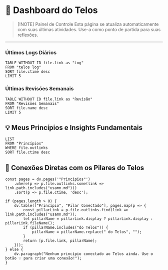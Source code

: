# 🚀 Dashboard do Telos

> [!NOTE] Painel de Controle
> Esta página se atualiza automaticamente com suas últimas atividades. Use-a como ponto de partida para suas reflexões.

---

### Últimos Logs Diários
```dataview**  
TABLE WITHOUT ID file.link as "Log"
FROM "telos log"
SORT file.ctime desc
LIMIT 5
```

### Últimas Revisões Semanais
```dataview**  
TABLE WITHOUT ID file.link as "Revisão"
FROM "Revisões Semanais"
SORT file.name desc
LIMIT 5 
```

## 💡 Meus Princípios e Insights Fundamentais

```dataview**  
LIST
FROM "Princípios"
WHERE file.outlinks
SORT file.ctime desc
```

## 🎯 Conexões Diretas com os Pilares do Telos
```dataviewjs
const pages = dv.pages('"Princípios"')
    .where(p => p.file.outlinks.some(link => link.path.includes("usamn.md")))
    .sort(p => p.file.ctime, 'desc');

if (pages.length > 0) {
    dv.table(["Princípio", "Pilar Conectado"], pages.map(p => {
        const pillarLink = p.file.outlinks.find(link => link.path.includes("usamn.md"));
        let pillarName = pillarLink.display ? pillarLink.display : pillarLink.fileName();
        if (pillarName.includes("do Telos")) {
            pillarName = pillarName.replace(" do Telos", "");
        }
        return [p.file.link, pillarName];
    }));
} else {
    dv.paragraph("Nenhum princípio conectado ao Telos ainda. Use o botão 💡 para criar uma conexão!");
}
```

